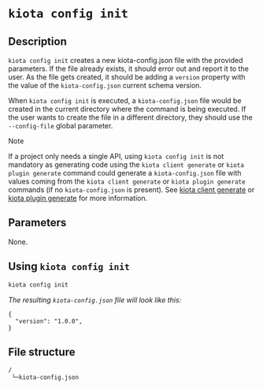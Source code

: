 # `kiota config init`

## Description

`kiota config init` creates a new kiota-config.json file with the provided parameters. If the file already exists, it should error out and report it to the user. As the file gets created, it should be adding a `version` property with the value of the `kiota-config.json` current schema version. 

When `kiota config init` is executed, a `kiota-config.json` file would be created in the current directory where the command is being executed. If the user wants to create the file in a different directory, they should use the `--config-file` global parameter.

> [!NOTE] 
> If a project only needs a single API, using `kiota config init` is not mandatory as generating code using the `kiota client generate` or `kiota plugin generate` command could generate a `kiota-config.json` file with values coming from the `kiota client generate` or `kiota plugin generate` commands (if no `kiota-config.json` is present). See [kiota client generate](./client-generate.md) or [kiota plugin generate](./plugin-generate.md) for more information.

## Parameters

None.

## Using `kiota config init`

```bash
kiota config init
```

_The resulting `kiota-config.json` file will look like this:_

```jsonc
{
  "version": "1.0.0",
}
```

## File structure
```bash
/
 └─kiota-config.json
```